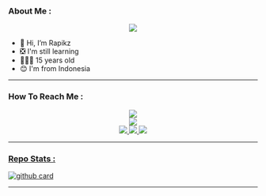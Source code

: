 ### About Me :

<p align="center">
  <img src="https://media.tenor.com/QRL_d1DsJ7AAAAAM/momoi-blue-archive.gif" />
</p>

- 👋 Hi, I’m Rapikz
- ❎ I'm still learning
- 👨🏻‍🦱 15 years old
- 😊 I'm from Indonesia

---

### How To Reach Me :
<p align="center">
<a href="https://youtube.com/@sharescbyrapikzajah
"><img src="https://img.shields.io/badge/YouTube-ff0000?style=for-the-badge&logo=youtube&logoColor=ff000000&link=https://youtube.com/@DGXeon" /><br>
<a href="https://whatsapp.com/channel/0029VaoJb11LikgEpNpBty0e"><img src="https://img.shields.io/badge/WhatsApp Channel-25D366?style=for-the-badge&logo=whatsapp&logoColor=white&link=https://whatsapp.com/channel/0029VaG9VfPKWEKk1rxTQD20" /><br>
<a href="https://t.me/rapikz"><img src="https://img.shields.io/badge/Telegram-00FFFF?style=for-the-badge&logo=telegram&logoColor=white" />
<a href="https://chat.whatsapp.com/KQifWAxGnAi3UOD9BxVo6F"><img src="https://img.shields.io/badge/WhatsApp Group-25D366?style=for-the-badge&logo=whatsapp&logoColor=white" />
<a href="https://www.instagram.com/rapik_gimang"><img src="https://img.shields.io/badge/Instagram-A020F0?style=for-the-badge&logo=instagram&logoColor=white" />
</p>

---

### Repo Stats : 
![github card](https://github-readme-stats.vercel.app/api/pin/?username=Rapikz-kwontwol&repo=SC-Bot-WA-Ajah&theme=radical)

---


